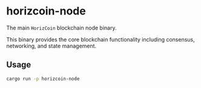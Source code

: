# horizcoin-node

The main `HorizCoin` blockchain node binary.

This binary provides the core blockchain functionality including consensus, networking, and state management.

## Usage

```bash
cargo run -p horizcoin-node
```